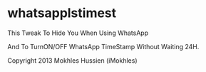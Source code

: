whatsapplstimest
================

This Tweak To Hide You When Using WhatsApp

And To TurnON/OFF WhatsApp TimeStamp Without Waiting 24H.

Copyright 2013 Mokhles Hussien (iMokhles)

